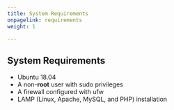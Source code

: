 ```yaml
---
title: System Requirements
onpagelink: requirements
weight: 1

---
```


System Requirements
-------------------

- Ubuntu 18.04
- A non-**root** user with sudo privileges
- A firewall configured with ufw
- LAMP (Linux, Apache, MySQL, and PHP) installation
 